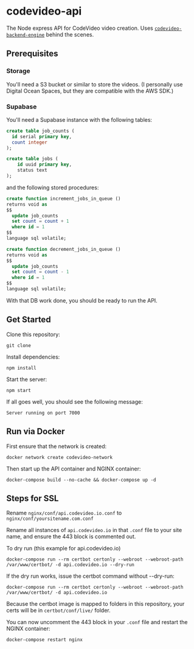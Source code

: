 # codevideo-api

The Node express API for CodeVideo video creation. Uses [`codevideo-backend-engine`](https://github.com/codevideo/codevideo-backend-engine) behind the scenes.

## Prerequisites

### Storage

You'll need a S3 bucket or similar to store the videos. (I personally use Digital Ocean Spaces, but they are compatible with the AWS SDK.)

### Supabase

You'll need a Supabase instance with the following tables:

```sql
create table job_counts (
  id serial primary key,
  count integer
);
```

```sql
create table jobs (
    id uuid primary key,
    status text
);
```

and the following stored procedures:

```sql
create function increment_jobs_in_queue () 
returns void as
$$
  update job_counts 
  set count = count + 1
  where id = 1
$$ 
language sql volatile;
```

```sql
create function decrement_jobs_in_queue ()
returns void as
$$
  update job_counts
  set count = count - 1
  where id = 1
$$
language sql volatile;
```

With that DB work done, you should be ready to run the API.

## Get Started

Clone this repository:

```shell
git clone
```

Install dependencies:

```shell
npm install
```

Start the server:

```shell
npm start
```

If all goes well, you should see the following message:

```shell
Server running on port 7000
```

## Run via Docker

First ensure that the network is created:

```shell
docker network create codevideo-network
```
Then start up the API container and NGINX container:

```shell
docker-compose build --no-cache && docker-compose up -d
```

## Steps for SSL

Rename `nginx/conf/api.codevideo.io.conf` to `nginx/conf/yoursitename.com.conf`

Rename all instances of `api.codevideo.io` in that `.conf` file to your site name, and ensure the 443 block is commented out.

To dry run (this example for api.codevideo.io)

```shell
docker-compose run --rm certbot certonly --webroot --webroot-path /var/www/certbot/ -d api.codevideo.io --dry-run
```

If the dry run works, issue the certbot command without --dry-run:

```shell
docker-compose run --rm certbot certonly --webroot --webroot-path /var/www/certbot/ -d api.codevideo.io
```

Because the certbot image is mapped to folders in this repository, your certs will be in `certbot/conf/live/` folder.

You can now uncomment the 443 block in your `.conf` file and restart the NGINX container:

```shell
docker-compose restart nginx
```